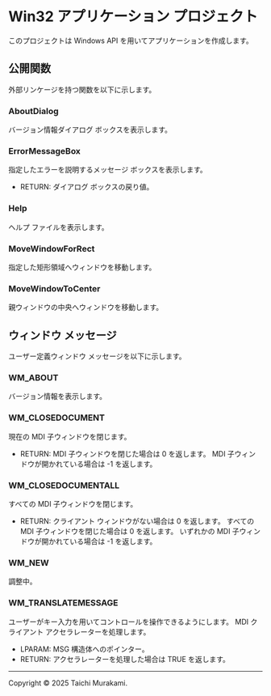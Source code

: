 ﻿# Win32 アプリケーション プロジェクト
このプロジェクトは Windows API を用いてアプリケーションを作成します。

## 公開関数
外部リンケージを持つ関数を以下に示します。

### AboutDialog
バージョン情報ダイアログ ボックスを表示します。

### ErrorMessageBox
指定したエラーを説明するメッセージ ボックスを表示します。
- RETURN:
ダイアログ ボックスの戻り値。

### Help
ヘルプ ファイルを表示します。

### MoveWindowForRect
指定した矩形領域へウィンドウを移動します。

### MoveWindowToCenter
親ウィンドウの中央へウィンドウを移動します。

## ウィンドウ メッセージ
ユーザー定義ウィンドウ メッセージを以下に示します。

### WM_ABOUT
バージョン情報を表示します。

### WM_CLOSEDOCUMENT
現在の MDI 子ウィンドウを閉じます。
- RETURN:
MDI 子ウィンドウを閉じた場合は 0 を返します。
MDI 子ウィンドウが開かれている場合は -1 を返します。

### WM_CLOSEDOCUMENTALL
すべての MDI 子ウィンドウを閉じます。
- RETURN:
クライアント ウィンドウがない場合は 0 を返します。
すべての MDI 子ウィンドウを閉じた場合は 0 を返します。
いずれかの MDI 子ウィンドウが開かれている場合は -1 を返します。

### WM_NEW
調整中。

### WM_TRANSLATEMESSAGE
ユーザーがキー入力を用いてコントロールを操作できるようにします。
MDI クライアント アクセラレーターを処理します。
- LPARAM:
MSG 構造体へのポインター。
- RETURN:
アクセラレーターを処理した場合は TRUE を返します。

--------

Copyright © 2025 Taichi Murakami.
